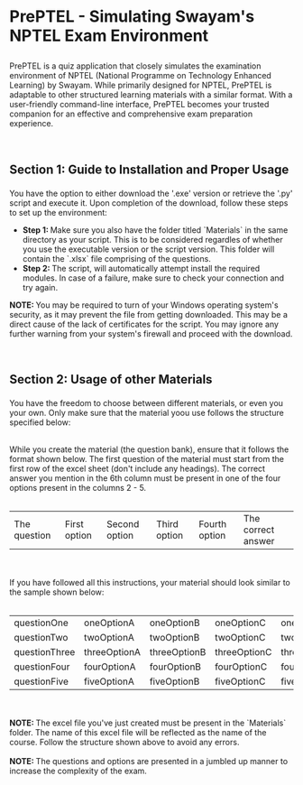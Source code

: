 # <p> PrePTEL - Simulating Swayam's NPTEL Exam Environment </p>

<p>
PrePTEL is a quiz application that closely simulates the examination environment of NPTEL (National Programme on Technology Enhanced Learning) by Swayam. While primarily designed for NPTEL, PrePTEL is adaptable to other structured learning materials with a similar format. With a user-friendly command-line interface, PrePTEL becomes your trusted companion for an effective and comprehensive exam preparation experience.
</p>

<br>

## <p> <b> Section 1: </b> Guide to Installation and Proper Usage
<p>
You have the option to either download the '.exe' version or retrieve the '.py' script and execute it. Upon completion of the download, follow these steps to set up the environment:
<p>
<ul>
    <li> <b> Step 1: </b> Make sure you also have the folder titled `Materials` in the same directory as your script. This is to be considered regardles of whether you use the executable version or the script version. This folder will contain the `.xlsx` file comprising of the questions. </li>
    <li> <b> Step 2: </b> The script, will automatically attempt install the required modules. In case of a failure, make sure to check your connection and try again.</li>
</ul>
</p>
<b> NOTE: </b> You may be required to turn of your Windows operating system's security, as it may prevent the file from getting downloaded. This may be a direct cause of the lack of certificates for the script. You may ignore any further warning from your system's firewall and proceed with the download.
</p>

<br>

## <p> <b> Section 2: </b> Usage of other Materials
<p>
You have the freedom to choose between different materials, or even you your own. Only make sure that the material yoou use follows the structure specified below:
<p>
<br>
While you create the material (the question bank), ensure that it follows the format shown below. The first question of the material must start from the first row of the excel sheet (don't include any headings). The correct answer you mention in the 6th column must be present in one of the four options present in the columns 2 - 5.
<br>
<br>
<table>
    <tr>
        <td> The question </td>
        <td> First option </td>
        <td> Second option </td>
        <td> Third option </td>
        <td> Fourth option </td>
        <td> The correct answer </td>
    </tr>
</table>
<br>
<br>
If you have followed all this instructions, your material should look similar to the sample shown below:
<br>
<br>
<table>
    <tr>
        <td> questionOne </td>
        <td> oneOptionA </td>
        <td> oneOptionB </td>
        <td> oneOptionC </td>
        <td> oneOptionD </td>
        <td> oneOptionA </td>
    </tr>
    <tr>
        <td> questionTwo </td>
        <td> twoOptionA </td>
        <td> twoOptionB </td>
        <td> twoOptionC </td>
        <td> twoOptionD </td>
        <td> twoOptionB </td>
    </tr>
    <tr>
        <td> questionThree </td>
        <td> threeOptionA </td>
        <td> threeOptionB </td>
        <td> threeOptionC </td>
        <td> threeOptionD </td>
        <td> threeOptionC </td>
    </tr>
    <tr>
        <td> questionFour </td>
        <td> fourOptionA </td>
        <td> fourOptionB </td>
        <td> fourOptionC </td>
        <td> fourOptionD </td>
        <td> fourOptionD </td>
    </tr>
    <tr>
        <td> questionFive </td>
        <td> fiveOptionA </td>
        <td> fiveOptionB </td>
        <td> fiveOptionC </td>
        <td> fiveOptionD </td>
        <td> fiveOptionA </td>
    </tr>
</table>
<br>
<br>
<b> NOTE: </b> The excel file you've just created must be present in the `Materials` folder. The name of this excel file will be reflected as the name of the course. Follow the structure shown above to avoid any errors.
<br>
<br>
<b> NOTE: </b> The questions and options are presented in a jumbled up manner to increase the complexity of the exam.
</p>
